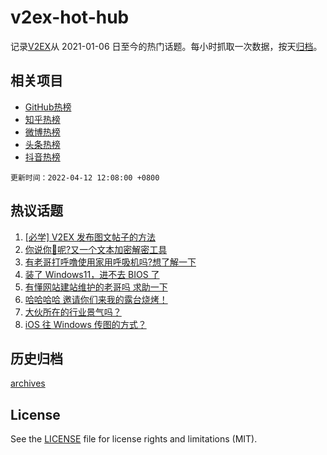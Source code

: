 # v2ex-hot-hub

 记录[V2EX](https://www.v2ex.com/)从 2021-01-06 日至今的热门话题。每小时抓取一次数据，按天[归档](archives)。
 
 ## 相关项目

- [GitHub热榜](https://github.com/snaildev/github-hot-hub)
- [知乎热榜](https://github.com/snaildev/zhihu-hot-hub)
- [微博热榜](https://github.com/snaildev/weibo-hot-hub)
- [头条热榜](https://github.com/snaildev/toutiao-hot-hub)
- [抖音热榜](https://github.com/snaildev/douyin-hot-hub)


 `更新时间：2022-04-12 12:08:00 +0800`

## 热议话题

1. [[必学] V2EX 发布图文帖子的方法](https://www.v2ex.com/t/846267)
1. [你说你🐴呢?又一个文本加密解密工具](https://www.v2ex.com/t/846245)
1. [有老哥打呼噜使用家用呼吸机吗?想了解一下](https://www.v2ex.com/t/846251)
1. [装了 Windows11，进不去 BIOS 了](https://www.v2ex.com/t/846257)
1. [有懂网站建站维护的老哥吗 求助一下](https://www.v2ex.com/t/846332)
1. [哈哈哈哈 邀请你们来我的露台烧烤！](https://www.v2ex.com/t/846294)
1. [大伙所在的行业景气吗？](https://www.v2ex.com/t/846308)
1. [iOS 往 Windows 传图的方式？](https://www.v2ex.com/t/846321)

## 历史归档

[archives](archives)

## License

See the [LICENSE](LICENSE) file for license rights and limitations (MIT).
